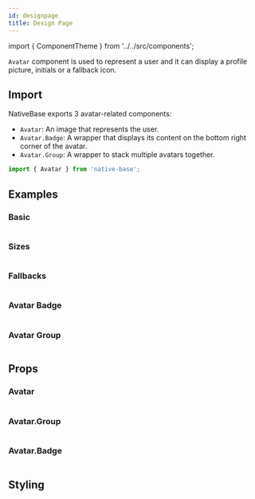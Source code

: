 ```yaml
---
id: designpage
title: Design Page
---
```


import { ComponentTheme } from '../../src/components';

`Avatar` component is used to represent a user and it can display a profile picture, initials or a fallback icon.

## Import

NativeBase exports 3 avatar-related components:

- `Avatar`: An image that represents the user.
- `Avatar.Badge`: A wrapper that displays its content on the bottom right corner of the avatar.
- `Avatar.Group`: A wrapper to stack multiple avatars together.

```jsx
import { Avatar } from 'native-base';
```

## Examples

### Basic

```ComponentSnackPlayer path=composites,Avatar,usage.tsx

```

### Sizes

```ComponentSnackPlayer path=composites,Avatar,size.tsx

```

### Fallbacks

```ComponentSnackPlayer path=composites,Avatar,Fallback.tsx

```

### Avatar Badge

```ComponentSnackPlayer path=composites,Avatar,AvatarBadge.tsx

```

### Avatar Group

```ComponentSnackPlayer path=composites,Avatar,AvatarGroup.tsx

```

## Props

### Avatar

```ComponentPropTable path=composites,Avatar,Avatar.tsx

```

### Avatar.Group

```ComponentPropTable path=composites,Avatar,Group.tsx

```

### Avatar.Badge

```ComponentPropTable path=composites,Avatar,Badge.tsx

```

## Styling

<ComponentTheme name="avatar" />
